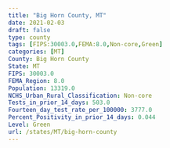 ```yaml
---
title: "Big Horn County, MT"
date: 2021-02-03
draft: false
type: county
tags: [FIPS:30003.0,FEMA:8.0,Non-core,Green]
categories: [MT]
County: Big Horn County
State: MT
FIPS: 30003.0
FEMA_Region: 8.0
Population: 13319.0
NCHS_Urban_Rural_Classification: Non-core
Tests_in_prior_14_days: 503.0
Fourteen_day_test_rate_per_100000: 3777.0
Percent_Positivity_in_prior_14_days: 0.044
Level: Green
url: /states/MT/big-horn-county
---
```



